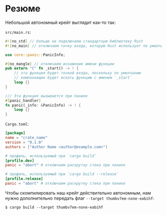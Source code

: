 # Резюме

Небольшой автономный крейт выглядит как-то так:

`src/main.rs`:

```rust
#![no_std] // больше не подключаем стандартную библиотеку Rust
#![no_main] // отключаем точку входа, которую Rust использует по умолчанию

use core::panic::PanicInfo;

#[no_mangle] // отключаем искажение имени функции
pub extern "C" fn _start() -> ! {
    // эта функция будет точкой входа, поскольку по умолчанию 
    // компоновщик будет искать функцию с именем `_start`
    loop {}
}

/// Эта функция вызывается при панике
#[panic_handler]
fn panic(_info: &PanicInfo) -> ! {
    loop {}
}
```

`Cargo.toml`:

```toml
[package]
name = "crate_name"
version = "0.1.0"
authors = ["Author Name <author@example.com>"]

# профиль, используемый при `cargo build`
[profile.dev]
panic = "abort" # отключаем раскрутку стека при панике

# профиль, используемый при `cargo build --release`
[profile.release]
panic = "abort" # отключаем раскрутку стека при панике
```

Чтобы скомпилировать наш крейт действительно автономным, нам нужно дополнительно передать флаг `--target thumbv7em-none-eabihf`:

```console
$ cargo build --target thumbv7em-none-eabihf
```
